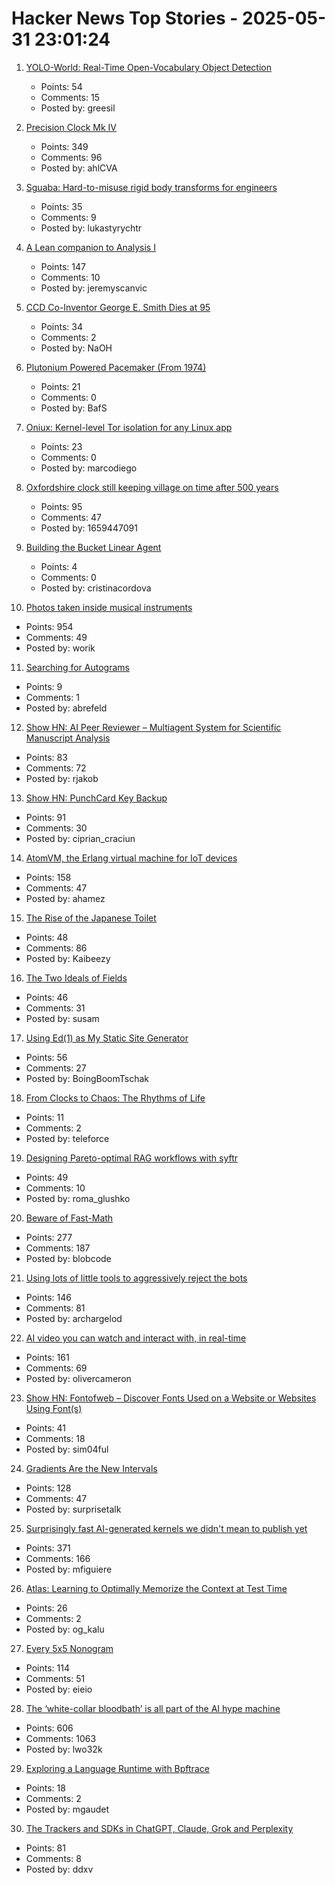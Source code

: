 # Hacker News Top Stories - 2025-05-31 23:01:24

1. [YOLO-World: Real-Time Open-Vocabulary Object Detection](https://arxiv.org/abs/2401.17270)
   - Points: 54
   - Comments: 15
   - Posted by: greesil

2. [Precision Clock Mk IV](https://mitxela.com/projects/precision_clock_mk_iv)
   - Points: 349
   - Comments: 96
   - Posted by: ahlCVA

3. [Sguaba: Hard-to-misuse rigid body transforms for engineers](https://blog.helsing.ai/sguaba-hard-to-misuse-rigid-body-transforms-for-engineers-with-other-things-to-worry-about-than-aeaa45af9e0d)
   - Points: 35
   - Comments: 9
   - Posted by: lukastyrychtr

4. [A Lean companion to Analysis I](https://terrytao.wordpress.com/2025/05/31/a-lean-companion-to-analysis-i/)
   - Points: 147
   - Comments: 10
   - Posted by: jeremyscanvic

5. [CCD Co-Inventor George E. Smith Dies at 95](https://www.universitycube.net/news/ccd-co-inventor-george-e-smith-passes-away-95-05-31-2025--74189653-c0e2-489c-86c7-71d852a5200b)
   - Points: 34
   - Comments: 2
   - Posted by: NaOH

6. [Plutonium Powered Pacemaker (From 1974)](https://www.orau.org/health-physics-museum/collection/miscellaneous/pacemaker.html)
   - Points: 21
   - Comments: 0
   - Posted by: BafS

7. [Oniux: Kernel-level Tor isolation for any Linux app](https://blog.torproject.org/introducing-oniux-tor-isolation-using-linux-namespaces/)
   - Points: 23
   - Comments: 0
   - Posted by: marcodiego

8. [Oxfordshire clock still keeping village on time after 500 years](https://www.bbc.com/news/articles/cz70p0qevlro)
   - Points: 95
   - Comments: 47
   - Posted by: 1659447091

9. [Building the Bucket Linear Agent](https://bucket.co/blog/building-the-bucket-linear-agent)
   - Points: 4
   - Comments: 0
   - Posted by: cristinacordova

10. [Photos taken inside musical instruments](https://www.dpreview.com/photography/5400934096/probe-lenses-and-focus-stacking-the-secrets-to-incredible-photos-taken-inside-instruments)
   - Points: 954
   - Comments: 49
   - Posted by: worik

11. [Searching for Autograms](https://curiosityarb.blog/2024/12/01/searching-for-autograms.html)
   - Points: 9
   - Comments: 1
   - Posted by: abrefeld

12. [Show HN: AI Peer Reviewer – Multiagent System for Scientific Manuscript Analysis](https://github.com/robertjakob/rigorous)
   - Points: 83
   - Comments: 72
   - Posted by: rjakob

13. [Show HN: PunchCard Key Backup](https://github.com/volution/punchcard-key-backup)
   - Points: 91
   - Comments: 30
   - Posted by: ciprian_craciun

14. [AtomVM, the Erlang virtual machine for IoT devices](https://www.atomvm.net/)
   - Points: 158
   - Comments: 47
   - Posted by: ahamez

15. [The Rise of the Japanese Toilet](https://www.nytimes.com/2025/05/29/business/toto-toilet-japan-bidet.html)
   - Points: 48
   - Comments: 86
   - Posted by: Kaibeezy

16. [The Two Ideals of Fields](https://susam.net/two-ideals-of-fields.html)
   - Points: 46
   - Comments: 31
   - Posted by: susam

17. [Using Ed(1) as My Static Site Generator](https://aartaka.me/this-post-is-ed.html)
   - Points: 56
   - Comments: 27
   - Posted by: BoingBoomTschak

18. [From Clocks to Chaos: The Rhythms of Life](https://press.princeton.edu/books/paperback/9780691084961/from-clocks-to-chaos)
   - Points: 11
   - Comments: 2
   - Posted by: teleforce

19. [Designing Pareto-optimal RAG workflows with syftr](https://www.datarobot.com/blog/pareto-optimized-ai-workflows-syftr/)
   - Points: 49
   - Comments: 10
   - Posted by: roma_glushko

20. [Beware of Fast-Math](https://simonbyrne.github.io/notes/fastmath/)
   - Points: 277
   - Comments: 187
   - Posted by: blobcode

21. [Using lots of little tools to aggressively reject the bots](https://lambdacreate.com/posts/68)
   - Points: 146
   - Comments: 81
   - Posted by: archargelod

22. [AI video you can watch and interact with, in real-time](https://experience.odyssey.world)
   - Points: 161
   - Comments: 69
   - Posted by: olivercameron

23. [Show HN: Fontofweb – Discover Fonts Used on a Website or Websites Using Font(s)](https://fontofweb.com)
   - Points: 41
   - Comments: 18
   - Posted by: sim04ful

24. [Gradients Are the New Intervals](https://www.mattkeeter.com/blog/2025-05-14-gradients/)
   - Points: 128
   - Comments: 47
   - Posted by: surprisetalk

25. [Surprisingly fast AI-generated kernels we didn't mean to publish yet](https://crfm.stanford.edu/2025/05/28/fast-kernels.html)
   - Points: 371
   - Comments: 166
   - Posted by: mfiguiere

26. [Atlas: Learning to Optimally Memorize the Context at Test Time](https://arxiv.org/abs/2505.23735)
   - Points: 26
   - Comments: 2
   - Posted by: og_kalu

27. [Every 5x5 Nonogram](https://pixelogic.app/every-5x5-nonogram)
   - Points: 114
   - Comments: 51
   - Posted by: eieio

28. [The ‘white-collar bloodbath’ is all part of the AI hype machine](https://www.cnn.com/2025/05/30/business/anthropic-amodei-ai-jobs-nightcap)
   - Points: 606
   - Comments: 1063
   - Posted by: lwo32k

29. [Exploring a Language Runtime with Bpftrace](https://www.mgaudet.ca/technical/2025/5/28/exploring-a-language-runtime-with-bpftrace)
   - Points: 18
   - Comments: 2
   - Posted by: mgaudet

30. [The Trackers and SDKs in ChatGPT, Claude, Grok and Perplexity](https://jamesoclaire.com/2025/05/31/the-trackers-and-sdks-in-chatgpt-claude-grok-and-perplexity/)
   - Points: 81
   - Comments: 8
   - Posted by: ddxv

